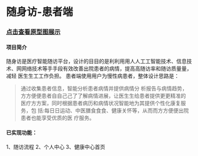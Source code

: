 #  随身访-患者端

### [点击查看原型图展示](https://modao.cc/app/4a5db54f234bf42e7855ff7fe0e0922e3089a737?simulator_type=device&sticky)

#### 项目简介
随身访是医疗智能随访平台，设计的⽬目的是利利⽤用⼈人⼯工智能技术、信息技
术、⽹网络技术等⼿手段有效改善出院患者的病情，提⾼高随访率和随访质量量，减轻
医⽣生⼯工作负担。
患者端使用用户为慢性病患者，整体设计思路是：
> 通过收集患者信息，智能分析患者病情并提供病情分
析报告与病情趋势，⽅方便便患者⾃自⼰己了了解病情进展，让医⽣生给患者提供更更精准的
医疗⽅方案，同时根据患者病历和病情状况智能地为其提供个性化康复服务，包
括:每⽇日运动、中医膳⻝⾷食、健康关怀等，从⽽而⽅方便便出院患者也能享受优质的医
疗服务。

#### 已实现功能：
1、随访流程
2、个人中心
3、健康中心首页
